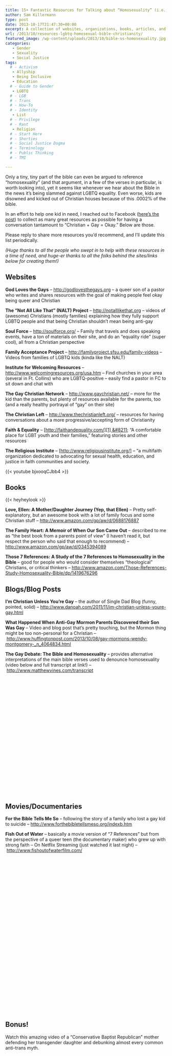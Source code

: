 ```yaml
---
title: 15+ Fantastic Resources for Talking about “Homosexuality” (i.e., LGBTQ people) and The Bible
author: Sam Killermann
type: post
date: 2013-10-17T21:47:30+00:00
excerpt: A collection of websites, organizations, books, articles, and videos to help you have this difficult conversation.
url: /2013/10/resources-lgbtq-homosexual-bible-christianity/
featured_image: /wp-content/uploads/2013/10/bible-vs-homosexuality.jpg
categories: 
   - Gender
   - Sexuality
   - Social Justice
tags:
  # - Activism
   - Allyship
   - Being Inclusive
   - Education
  # - Guide to Gender
   - LGBTQ
  # - LGB
  # - Trans
  # - How-To
  # - Identity
   - List
  # - Privilege
  # - Rant
   - Religion
  # - Start Here
  # - Shorties
  # - Social Justice Dogma
  # - Terminology
  # - Public Thinking
  # - TMI

---
```

Only a tiny, tiny part of the bible can even be argued to reference &#8220;homosexuality&#8221; (and that argument, in a few of the verses in particular, is worth looking into), yet it seems like whenever we hear about the Bible in the news it&#8217;s being slammed against LGBTQ equality. Even worse, kids are disowned and kicked out of Christian houses because of this .0002% of the bible.

In an effort to help one kid in need, I reached out to Facebook (<a title="Facebook Post" href="https://www.facebook.com/photo.php?fbid=591894784207388&set=a.225685850828285.56078.216393541757516&type=3" target="_blank" rel="noopener noreferrer">here&#8217;s the post</a>) to collect as many great resources as possible for having a conversation tantamount to &#8220;Christian + Gay = Okay.&#8221; Below are those. 

Please reply to share more resources you&#8217;d recommend, and I&#8217;ll update this list periodically.

_(Huge thanks to all the people who swept in to help with these resources in a time of need, and huge-er thanks to all the folks behind the sites/links below for creating them!)_

## Websites

**God Loves the Gays** &#8211; <a href="http://godlovesthegays.org" target="_blank" rel="noopener noreferrer">http://godlovesthegays.org</a> &#8211; a queer son of a pastor who writes and shares resources with the goal of making people feel okay being queer and Christian

**The &#8220;Not All Like That&#8221; (NALT) Project** &#8211; <a title="Not All Like That" href="http://notalllikethat.org" target="_blank" rel="noopener noreferrer">http://notalllikethat.org</a> &#8211; videos of (awesome) Christians (mostly families) explaining how they fully support LGBTQ people and that being Christian shouldn&#8217;t mean being anti-gay

**Soul Force** &#8211; <a title="Soul Force" href="http://soulforce.org/" target="_blank" rel="noopener noreferrer">http://soulforce.org/</a> &#8211; Family that travels and does speaking events, have a ton of materials on their site, and do an &#8220;equality ride&#8221; (super cool), all from a Christian perspective

**Family Acceptance Project** &#8211; <a title="Family Project" href="http://familyproject.sfsu.edu/family-videos" target="_blank" rel="noopener noreferrer">http://familyproject.sfsu.edu/family-videos</a> &#8211; Videos from families of LGBTQ kids (kinda like the NALT)

**Institute for Welcoming Resources** &#8211; <a title="Welcoming Resources" href="http://www.welcomingresources.org/usa.htm" target="_blank" rel="noopener noreferrer">http://www.welcomingresources.org/usa.htm</a> &#8211; Find churches in your area (several in Ft. Collins) who are LGBTQ-positive &#8211; easily find a pastor in FC to sit down and chat with

**The Gay Christian Network** &#8211; <a title="Gay Christian Network" href="http://www.gaychristian.net/" target="_blank" rel="noopener noreferrer">http://www.gaychristian.net/</a> &#8211; more for the kid than the parents, but plenty of resources available for the parents, too (and a really healthy portrayal of &#8220;gay&#8221; on their site)

**The Christian Left** &#8211; <a title="The Christian Left" href="http://www.thechristianleft.org/" target="_blank" rel="noopener noreferrer">http://www.thechristianleft.org/</a> &#8211; resources for having conversations about a more progressive/accepting form of Christianity

**Faith & Equality** &#8211; [http://faithandequality.com/][1] &#8211; &#8220;A comfortable place for LGBT youth and their families,&#8221; featuring stories and other resources

**The Religious Institute** &#8211; [http://www.religiousinstitute.org/] &#8211; &#8220;a multifaith organization dedicated to advocating for sexual health, education, and justice in faith communities and society.

{{< youtube bjxooqCJbb4 >}}

## Books

{{< heyheylook >}}

<p><strong>Love, Ellen: A Mother/Daughter Journey (Yep, that Ellen)</strong> &#8211; Pretty self-explanatory, but an awesome book with a lot of family focus and some Christian stuff &#8211; <a title="Love, Ellen" href="http://www.amazon.com/gp/aw/d/0688176887" target="_blank" rel="noopener noreferrer">http://www.amazon.com/gp/aw/d/0688176887</a></p>
<p><strong>The Family Heart: A Memoir of When Our Son Came Out</strong> &#8211; described to me as &#8220;the best book from a parents point of view&#8221; (I haven&#8217;t read it, but respect the person who said that enough to recommend) &#8211; <a title="The Family Heart" href="http://www.amazon.com/gp/aw/d/0345394089" target="_blank" rel="noopener noreferrer">http://www.amazon.com/gp/aw/d/0345394089</a></p>
<p><strong>Those 7 References: A Study of the 7 References to Homosexuality in the Bible</strong> &#8211; good for people who would consider themselves &#8220;theological&#8221; Christians, or critical thinkers &#8211; <a title="Those 7 References" href="http://www.amazon.com/Those-References-Study-Homosexuality-Bible/dp/1419676296" target="_blank" rel="noopener noreferrer">http://www.amazon.com/Those-References-Study-Homosexuality-Bible/dp/1419676296</a></p>

## Blogs/Blog Posts

**I&#8217;m Christian Unless You&#8217;re Gay** &#8211; the author of Single Dad Blog (funny, pointed, solid) &#8211; <a title="I'm Christian Unless You're Gay" href="http://www.danoah.com/2011/11/im-christian-unless-youre-gay.html" target="_blank" rel="noopener noreferrer">http://www.danoah.com/2011/11/im-christian-unless-youre-gay.html</a>

**What Happened When Anti-Gay Mormon Parents Discovered their Son Was Gay** &#8211; Video and blog post that&#8217;s pretty touching, but the Mormon thing might be too non-personal for a Christian &#8211; <a title="Gay Mormons" href="http://www.huffingtonpost.com/2013/10/08/gay-mormons-wendy-montgomery-_n_4064834.html" target="_blank" rel="noopener noreferrer">http://www.huffingtonpost.com/2013/10/08/gay-mormons-wendy-montgomery-_n_4064834.html</a>

**The Gay Debate: The Bible and Homosexuality** &#8211; provides alternative interpretations of the main bible verses used to denounce homosexuality (video below and full transcript at link!) &#8211; <a title="The Gay Debate" href="http://www.matthewvines.com/transcript" target="_blank" rel="noopener noreferrer">http://www.matthewvines.com/transcript</a>

<div class="youtube">
  <figure><iframe class="lazy-load" data-src="//www.youtube.com/embed/ezQjNJUSraY" width="640" height="360" frameborder="0" allowfullscreen="allowfullscreen"></iframe></figure></figure>
</div>

## Movies/Documentaries

**For the Bible Tells Me So** &#8211; following the story of a family who lost a gay kid to suicide &#8211; <a href="http://www.forthebibletellsmeso.org/indexb.htm" target="_blank" rel="noopener noreferrer">http://www.forthebibletellsmeso.org/indexb.htm</a>

**Fish Out of Water** &#8211; basically a movie version of &#8220;7 References&#8221; but from the perspective of a queer teen (the documentary maker) who grew up with strong faith &#8211; On Netflix Streaming (just watched it last night) &#8211; <a href="http://www.fishoutofwaterfilm.com/" target="_blank" rel="noopener noreferrer">http://www.fishoutofwaterfilm.com/</a>

<div class="youtube">
  <figure><iframe class="lazy-load" data-src="//www.youtube.com/embed/ajBR0dq0XXk" width="640" height="480" frameborder="0" allowfullscreen="allowfullscreen"></iframe></figure></figure>
</div>

## Bonus!

Watch this amazing video of a &#8220;Conservative Baptist Republican&#8221; mother defending her transgender daughter and debunking almost every common anti-trans myth.

<div class="youtube">
  <figure><iframe class="lazy-load" data-src="//www.youtube.com/embed/-oIuw3yIyhI?rel=0" width="1280" height="720" frameborder="0" allowfullscreen="allowfullscreen"></iframe></figure>
</div>

 [1]: http://faithandequality.com/ "Faith & Equality"
 [2]: http://www.amazon.com/Those-References-Study-Homosexuality-Bible/dp/1419676296/ref=sr_1_1?s=books&ie=UTF8&qid=1382041864&sr=1-1&keywords=those+seven+references